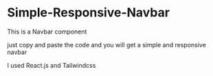 # Simple-Responsive-Navbar

This is a Navbar component

just copy and paste the code and you will get a simple and responsive navbar

I used React.js and Tailwindcss
